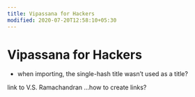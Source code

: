 ```yaml
---
title: Vipassana for Hackers
modified: 2020-07-20T12:58:10+05:30
---
```


# Vipassana for Hackers


- when importing, the single-hash title wasn’t used as a title?

link to V.S. Ramachandran
...how to create links?